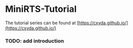 # MiniRTS-Tutorial

The tutorial series can be found at [https://cxyda.github.io/](https://cxyda.github.io/)

### TODO: add introduction
